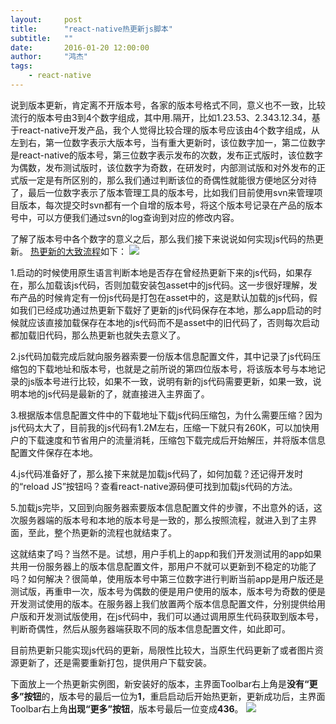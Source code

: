 ```yaml
---
layout:     post
title:      "react-native热更新js脚本"
subtitle:   ""
date:       2016-01-20 12:00:00
author:     "鸿杰"
tags:
    - react-native
---
```


说到版本更新，肯定离不开版本号，各家的版本号格式不同，意义也不一致，比较流行的版本号由3到4个数字组成，其中用.隔开，比如1.23.53、2.343.12.34，基于react-native开发产品，我个人觉得比较合理的版本号应该由4个数字组成，从左到右，第一位数字表示大版本号，当有重大更新时，该位数字加一，第二位数字是react-native的版本号，第三位数字表示发布的次数，发布正式版时，该位数字为偶数，发布测试版时，该位数字为奇数，在研发时，内部测试版和对外发布的正式版一定是有所区别的，那么我们通过判断该位的奇偶性就能很方便地区分对待了，最后一位数字表示了版本管理工具的版本号，比如我们目前使用svn来管理项目版本，每次提交时svn都有一个自增的版本号，将这个版本号记录在产品的版本号中，可以方便我们通过svn的log查询到对应的修改内容。

了解了版本号中各个数字的意义之后，那么我们接下来说说如何实现js代码的热更新。
[热更新的大致流程](https://www.processon.com/view/link/569f895ce4b0bd5c5c1062b6)如下：
![](http://7u2qiz.com1.z0.glb.clouddn.com/react-native%E7%83%AD%E6%9B%B4%E6%96%B0%E6%B5%81%E7%A8%8B%E5%9B%BE.png)

1.启动的时候使用原生语言判断本地是否存在曾经热更新下来的js代码，如果存在，那么加载该js代码，否则加载安装包asset中的js代码。这一步很好理解，发布产品的时候肯定有一份js代码是打包在asset中的，这是默认加载的js代码，假如我们已经成功通过热更新下载好了更新的js代码保存在本地，那么app启动的时候就应该直接加载保存在本地的js代码而不是asset中的旧代码了，否则每次启动都加载旧代码，那么热更新也就失去意义了。

2.js代码加载完成后就向服务器索要一份版本信息配置文件，其中记录了js代码压缩包的下载地址和版本号，也就是之前所说的第四位版本号，将该版本号与本地记录的js版本号进行比较，如果不一致，说明有新的js代码需要更新，如果一致，说明本地的js代码是最新的了，就直接进入主界面了。

3.根据版本信息配置文件中的下载地址下载js代码压缩包，为什么需要压缩？因为js代码太大了，目前我的js代码有1.2M左右，压缩一下就只有260K，可以加快用户的下载速度和节省用户的流量消耗，压缩包下载完成后开始解压，并将版本信息配置文件保存在本地。

4.js代码准备好了，那么接下来就是加载js代码了，如何加载？还记得开发时的“reload JS”按钮吗？查看react-native源码便可找到加载js代码的方法。

5.加载js完毕，又回到向服务器索要版本信息配置文件的步骤，不出意外的话，这次服务器端的版本号和本地的版本号是一致的，那么按照流程，就进入到了主界面，至此，整个热更新的流程也就结束了。

这就结束了吗？当然不是。试想，用户手机上的app和我们开发测试用的app如果共用一份服务器上的版本信息配置文件，那用户不就可以更新到不稳定的功能了吗？如何解决？很简单，使用版本号中第三位数字进行判断当前app是用户版还是测试版，再重申一次，版本号为偶数的便是用户使用的版本，版本号为奇数的便是开发测试使用的版本。在服务器上我们放置两个版本信息配置文件，分别提供给用户版和开发测试版使用，在js代码中，我们可以通过调用原生代码获取到版本号，判断奇偶性，然后从服务器端获取不同的版本信息配置文件，如此即可。

目前热更新只能实现js代码的更新，局限性比较大，当原生代码更新了或者图片资源更新了，还是需要重新打包，提供用户下载安装。

下面放上一个热更新实例图，新安装好的版本，主界面Toolbar右上角是**没有“更多”按钮**的，版本号的最后一位为**1**，重启启动后开始热更新，更新成功后，主界面Toolbar右上角**出现“更多”按钮**，版本号最后一位变成**436**。
![](http://7u2qiz.com1.z0.glb.clouddn.com/rn%E7%83%AD%E6%9B%B4%E6%96%B0.gif)